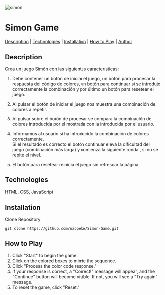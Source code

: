 ![simon](https://github.com/naopeke/Simon-Game/assets/143800388/ccb7614b-5144-4f8f-9254-eb5df7683627)



# Simon Game  
[Description](#description) | [Technologies](#technologies) | [Installation](#installation) | [How to Play](#how-to-play) | [Author](https://github.com/naopeke)  
  
    
## Description  
Crea un juego Simón con las siguientes características:  
  
1. Debe contener un botón de iniciar el juego, un botón para procesar la respuesta  del código de colores, un botón para continuar si se introdujo correctamente la combinación y por último un botón para resetear el juego.  
  
2. Al pulsar el botón de iniciar el juego nos muestra una combinación de colores a repetir.  
  
3. Al pulsar sobre el botón de procesar se compara la combinación de colores introducida por el mostrada con la introducida por el usuario.  
  
4. Informamos al usuario si ha introducido la combinación de colores correctamente.  
Si el resultado es correcto el botón continuar eleva la dificultad del juego (combinación más larga) y comienza la siguiente ronda , si no se repite el nivel.  
  
5. El botón para resetear reinicia el juego sin refrescar la página.  
  
    
## Technologies  
HTML, CSS, JavaScript  
  
    
## Installation  
Clone Repository  
```
git clone https://github.com/naopeke/Simon-Game.git
```
  
  
## How to Play  
1. Click "Start" to begin the game. 
2. Click on the colored boxes to mimic the sequence.
3. Click "Process the color code response."
4. If your response is correct, a "Correct!" message will appear, and the "Continue" button will become visible. If not, you will see a "Try again" message.
5. To reset the game, click "Reset."
